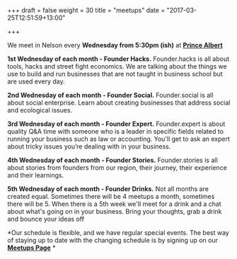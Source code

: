 +++
draft = false
weight = 30
title = "meetups"
date = "2017-03-25T12:51:59+13:00"

+++

We meet in Nelson every **Wednesday from 5:30pm (ish)** at **[Prince Albert](http://theprincealbert.co.nz/)**

**1st Wednesday of each month - Founder Hacks.**  Founder.hacks is all about tools, hacks and street fight economics. We are talking about the things we use to build and run businesses that are not taught in business school but are used every day. 

**2nd Wednesday of each month - Founder Social.**  Founder.social is all about social enterprise.  Learn about creating businesses that address social and ecological issues.

**3rd Wednesday of each month - Founder Expert.**  Founder.expert is about quality Q&A time with someone who is a leader in specific fields related to running your business such as law or accounting. You'll get to ask an expert about tricky issues you’re dealing with in your business.

**4th Wednesday of each month - Founder Stories.**  Founder.stories is all about stories from founders from our region, their journey, their experience and their learnings. 

**5th Wednesday of each month - Founder Drinks.**  Not all months are created equal.  Sometimes there will be 4 meetups a month, sometimes there will be 5.  When there is a 5th week we'll meet for a drink and a chat about what's going on in your business.  Bring your thoughts, grab a drink and bounce your ideas off 

*Our schedule is flexible, and we have regular special events.  The best way of staying up to date with the changing schedule is by signing up on our **[Meetups Page](https://www.meetup.com/localfoundation/)** *
